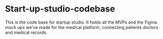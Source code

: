 # Start-up-studio-codebase
This is the code base for startup studio. It holds all the MVPs and the Figma mock ups we've made for the medical platform, connecting patients doctors and medical records.
